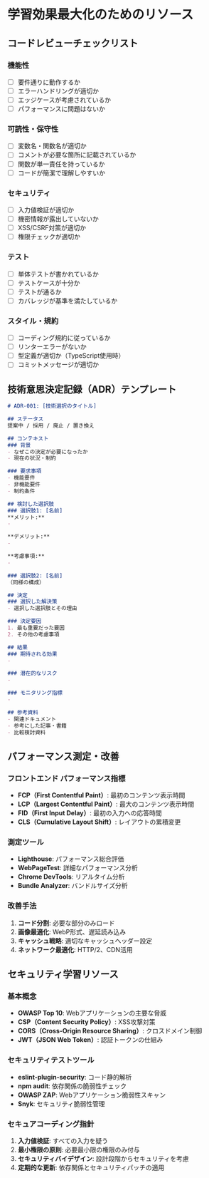 # 学習効果最大化のためのリソース

## コードレビューチェックリスト

### 機能性
- [ ] 要件通りに動作するか
- [ ] エラーハンドリングが適切か
- [ ] エッジケースが考慮されているか
- [ ] パフォーマンスに問題はないか

### 可読性・保守性
- [ ] 変数名・関数名が適切か
- [ ] コメントが必要な箇所に記載されているか
- [ ] 関数が単一責任を持っているか
- [ ] コードが簡潔で理解しやすいか

### セキュリティ
- [ ] 入力値検証が適切か
- [ ] 機密情報が露出していないか
- [ ] XSS/CSRF対策が適切か
- [ ] 権限チェックが適切か

### テスト
- [ ] 単体テストが書かれているか
- [ ] テストケースが十分か
- [ ] テストが通るか
- [ ] カバレッジが基準を満たしているか

### スタイル・規約
- [ ] コーディング規約に従っているか
- [ ] リンターエラーがないか
- [ ] 型定義が適切か（TypeScript使用時）
- [ ] コミットメッセージが適切か

## 技術意思決定記録（ADR）テンプレート

```markdown
# ADR-001: [技術選択のタイトル]

## ステータス
提案中 / 採用 / 廃止 / 置き換え

## コンテキスト
### 背景
- なぜこの決定が必要になったか
- 現在の状況・制約

### 要求事項
- 機能要件
- 非機能要件
- 制約条件

## 検討した選択肢
### 選択肢1: [名前]
**メリット:**
- 

**デメリット:**
- 

**考慮事項:**
- 

### 選択肢2: [名前]
（同様の構成）

## 決定
### 選択した解決策
- 選択した選択肢とその理由

### 決定要因
1. 最も重要だった要因
2. その他の考慮事項

## 結果
### 期待される効果
- 

### 潜在的なリスク
- 

### モニタリング指標
- 

## 参考資料
- 関連ドキュメント
- 参考にした記事・書籍
- 比較検討資料
```

## パフォーマンス測定・改善

### フロントエンド パフォーマンス指標
- **FCP（First Contentful Paint）**: 最初のコンテンツ表示時間
- **LCP（Largest Contentful Paint）**: 最大のコンテンツ表示時間
- **FID（First Input Delay）**: 最初の入力への応答時間
- **CLS（Cumulative Layout Shift）**: レイアウトの累積変更

### 測定ツール
- **Lighthouse**: パフォーマンス総合評価
- **WebPageTest**: 詳細なパフォーマンス分析
- **Chrome DevTools**: リアルタイム分析
- **Bundle Analyzer**: バンドルサイズ分析

### 改善手法
1. **コード分割**: 必要な部分のみロード
2. **画像最適化**: WebP形式、遅延読み込み
3. **キャッシュ戦略**: 適切なキャッシュヘッダー設定
4. **ネットワーク最適化**: HTTP/2、CDN活用

## セキュリティ学習リソース

### 基本概念
- **OWASP Top 10**: Webアプリケーションの主要な脅威
- **CSP（Content Security Policy）**: XSS攻撃対策
- **CORS（Cross-Origin Resource Sharing）**: クロスドメイン制御
- **JWT（JSON Web Token）**: 認証トークンの仕組み

### セキュリティテストツール
- **eslint-plugin-security**: コード静的解析
- **npm audit**: 依存関係の脆弱性チェック
- **OWASP ZAP**: Webアプリケーション脆弱性スキャン
- **Snyk**: セキュリティ脆弱性管理

### セキュアコーディング指針
1. **入力値検証**: すべての入力を疑う
2. **最小権限の原則**: 必要最小限の権限のみ付与
3. **セキュリティバイデザイン**: 設計段階からセキュリティを考慮
4. **定期的な更新**: 依存関係とセキュリティパッチの適用